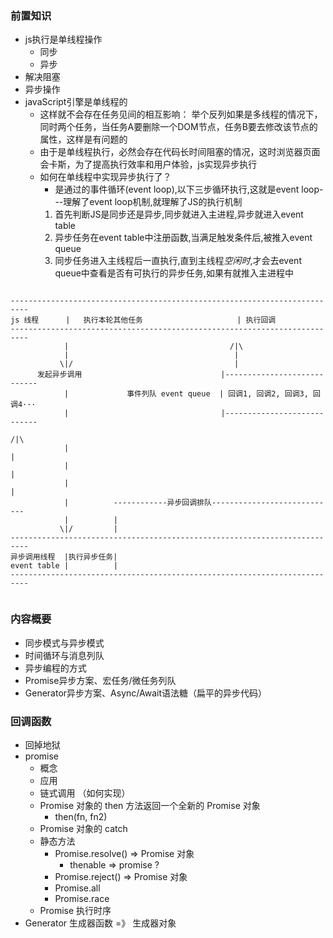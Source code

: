 ### 前置知识
  - js执行是单线程操作
      - 同步
      - 异步
  - 解决阻塞
  - 异步操作
  - javaScript引擎是单线程的
    - 这样就不会存在任务见间的相互影响：
        举个反列如果是多线程的情况下，同时两个任务，当任务A要删除一个DOM节点，任务B要去修改该节点的属性，这样是有问题的
    - 由于是单线程执行，必然会存在代码长时间阻塞的情况，这时浏览器页面会卡斯，为了提高执行效率和用户体验，js实现异步执行
    - 如何在单线程中实现异步执行了？
      - 是通过的事件循环(event loop),以下三步循环执行,这就是event loop---理解了event loop机制,就理解了JS的执行机制
      1. 首先判断JS是同步还是异步,同步就进入主进程,异步就进入event table
      2. 异步任务在event table中注册函数,当满足触发条件后,被推入event queue
      3. 同步任务进入主线程后一直执行,直到主线程*空闲时*,才会去event queue中查看是否有可执行的异步任务,如果有就推入主进程中
```

--------------------------------------------------------------------------
js 线程      |   执行本轮其他任务                     | 执行回调
--------------------------------------------------------------------------
            |                                    /|\
            |                                     |
           \|/                                    |
      发起异步调用                               |----------------------------
            |             事件列队 event queue  | 回调1, 回调2, 回调3, 回调4···
            |                                  |----------------------------
                                                                       /|\
            |                                                           |
            |                                                           |
            |                                                           |
            |          ------------异步回调排队----------------------------
            |          |
           \|/         |
--------------------------------------------------------------------------
异步调用线程  |执行异步任务|
event table |          |
--------------------------------------------------------------------------


```


### 内容概要
  - 同步模式与异步模式
  - 时间循环与消息列队
  - 异步编程的方式
  - Promise异步方案、宏任务/微任务列队
  - Generator异步方案、Async/Await语法糖（扁平的异步代码）

### 回调函数
  - 回掉地狱
  - promise
      - 概念
      - 应用
      - 链式调用 （如何实现）
      - Promise 对象的 then 方法返回一个全新的 Promise 对象
          - then(fn, fn2)
      - Promise 对象的 catch
      - 静态方法
        - Promise.resolve() => Promise 对象
            - thenable => promise ?
        - Promise.reject() => Promise 对象
        - Promise.all
        - Promise.race
      - Promise  执行时序
  - Generator 生成器函数 =》 生成器对象
